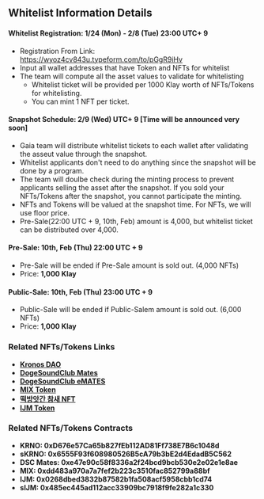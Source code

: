 ## Whitelist Information Details

#### Whitelist Registration: 1/24 (Mon) - 2/8 (Tue) 23:00 UTC+ 9

* Registration From Link: https://wyoz4cv843u.typeform.com/to/pGgR9iHv
* Input all wallet addresses that have Token and NFTs for whitelist
* The team will compute all the asset values to validate for whitelisting
  * Whitelist ticket will be provided per 1000 Klay worth of NFTs/Tokens for whitelisting.
  * You can mint 1 NFT per ticket.

#### Snapshot Schedule: 2/9 (Wed) UTC+ 9 [Time will be announced very soon]

* Gaia team will distribute whitelist tickets to each wallet after validating the asseut value through the snapshot.
* Whitelist applicants don't need to do anything since the snapshot will be done by a program.
* The team will doulbe check during the minting process to prevent applicants selling the asset after the snapshot. If you sold your NFTs/Tokens after the snapshot, you cannot participate the minting. &#x20;
* NFTs and Tokens will be valued at the snapshot time. For NFTs, we will use floor price.
* Pre-Sale(22:00 UTC + 9, 10th, Feb) amount is 4,000, but whitelist ticket can be distributed over 4,000.

#### Pre-Sale: 10th, Feb (Thu) 22:00 UTC + 9

* Pre-Sale will be ended if Pre-Sale amount is sold out. (4,000 NFTs)
* Price: **1,000 Klay**

#### Public-Sale: 10th, Feb (Thu) 23:00 UTC + 9

* Public-Sale will be ended if Public-Salem amount is sold out. (6,000 NFTs)
* Price: **1,000 Klay**

### Related NFTs/Tokens Links 

* [**Kronos DAO**](https://kronosdao.finance)
* [**DogeSoundClub Mates**](https://opensea.io/collection/dogesoundclub-mates)
* [**DogeSoundClub eMATES**](https://opensea.io/collection/dogesoundclub-emates)
* [**MIX Token**](https://mix.info)
* [**떡방앗간 참새 NFT**](https://klu.bs/pfp/0x29d05593116C443da54DaBFB4e5322DEA2fff8Cd)
* [**IJM Token**](https://tteok.org)

### Related NFTs/Tokens Contracts

* **KRNO: 0xD676e57Ca65b827fEb112AD81Ff738E7B6c1048d**
* **sKRNO: 0x6555F93f608980526B5cA79b3bE2d4EdadB5C562**
* **DSC Mates: 0xe47e90c58f8336a2f24bcd9bcb530e2e02e1e8ae**
* **MIX: 0xdd483a970a7a7fef2b223c3510fac852799a88bf**
* **IJM: 0x0268dbed3832b87582b1fa508acf5958cbb1cd74**
* **sIJM: 0x485ec445ad112acc33909bc7918f9fe282a1c330**
